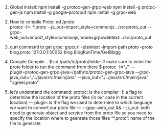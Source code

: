 1. Global install:
    npm install -g protoc-gen-grpc-web
    npm install -g protoc-gen-js
    npm install -g google-protobuf
    npm install -g grpc-web

2. How to compile Proto:
    cd /proto   
    protoc -I=. *.proto --js_out=import_style=commonjs:../src/proto_out --grpc-web_out=import_style=commonjs,mode=grpcwebtext:../src/proto_out

3. curl command to get grpc:
    grpcurl -plaintext -import-path proto -proto blog.proto 127.0.0.1:50052 blog.BlogRunTime/GetBlogg

4. Compile Compile...
    $ cd /path/to/proto/folder # make sure to enter the proto folder to run the command from there
    $ protoc -I="./" --plugin=protoc-gen-grpc-java=/path/to/protoc-gen-grpc-java --grpc-java_out="./../java/src/main/java" --java_out="./../java/src/main/java" "./greet.proto"

5. let’s understand the command:
    protoc: is the compiler
    -I: a flag to determine the location of the proto files (in our case in the current location)
    — plugin: is the flag we used to determine to which language we want to convert our ptoto file
    — --grpc-web_out && --js_out: both need to generate object and service from the proto file so you need to specify the location where to geenrate those files
    “*.proto”: name of the file to generate

